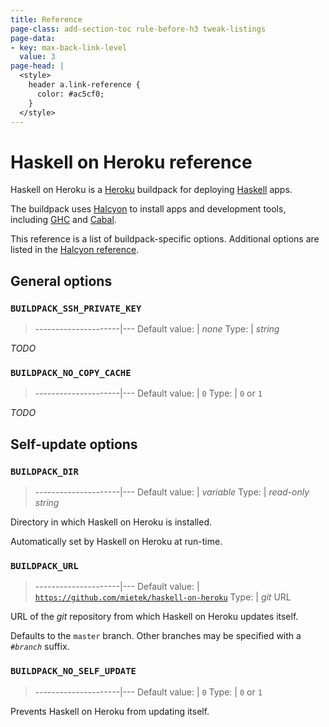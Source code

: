 ```yaml
---
title: Reference
page-class: add-section-toc rule-before-h3 tweak-listings
page-data:
- key: max-back-link-level
  value: 3
page-head: |
  <style>
    header a.link-reference {
      color: #ac5cf0;
    }
  </style>
---
```



Haskell on Heroku reference
===========================

Haskell on Heroku is a [Heroku](https://heroku.com/) buildpack for deploying [Haskell](https://haskell.org/) apps.

The buildpack uses [Halcyon](https://halcyon.sh/) to install apps and development tools, including [GHC](https://downloads.haskell.org/~ghc/latest/docs/html/users_guide/) and [Cabal](https://www.haskell.org/cabal/users-guide/).

This reference is a list of buildpack-specific options.  Additional options are listed in the [Halcyon reference](https://halcyon.sh/reference/).


General options
---------------

### `BUILDPACK_SSH_PRIVATE_KEY`

> ---------------------|---
> Default value:       | _none_
> Type:                | _string_

_TODO_


### `BUILDPACK_NO_COPY_CACHE`

> ---------------------|---
> Default value:       | `0`
> Type:                | `0` or `1`

_TODO_


Self-update options
-------------------

### `BUILDPACK_DIR`

> ---------------------|---
> Default value:       | _variable_
> Type:                | _read-only string_

Directory in which Haskell on Heroku is installed.

Automatically set by Haskell on Heroku at run-time.


### `BUILDPACK_URL`

> ---------------------|---
> Default value:       | [`https://github.com/mietek/haskell-on-heroku`](https://github.com/mietek/haskell-on-heroku)
> Type:                | _git_ URL

URL of the _git_ repository from which Haskell on Heroku updates itself.

Defaults to the `master` branch.  Other branches may be specified with a `#`_`branch`_ suffix.


### `BUILDPACK_NO_SELF_UPDATE`

> ---------------------|---
> Default value:       | `0`
> Type:                | `0` or `1`

Prevents Haskell on Heroku from updating itself.
